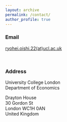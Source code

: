 ```yaml
---
layout: archive
permalink: /contact/
author_profile: true
---
```


### Email
[ryohei.oishi.22(at)ucl.ac.uk](mailto:ryohei.oishi.22@ucl.ac.uk)

<br/>

### Address

University College London  <br /> Department of Economics <br />

Drayton House  <br /> 30 Gordon St  <br /> London WC1H 0AN <br /> United Kingdom

